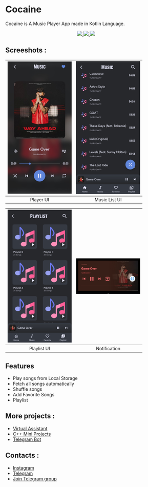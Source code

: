 
# Cocaine

Cocaine is A Music Player App made in Kotlin Language.

<p align="center">
	<a href="https://github.com/vishal2376/Cocaine/issues">
	<img src="https://img.shields.io/github/issues/vishal2376/Cocaine"/>
	</a>
	<a href="https://github.com/vishal2376/Cocaine/stargazers">
	<img src="https://img.shields.io/github/stars/vishal2376/Cocaine"/>
	</a>
	<a href="https://github.com/vishal2376/Cocaine/blob/master/LICENSE">
	<img src="https://img.shields.io/github/license/vishal2376/Cocaine"/>
	</a>
</p>


## Screeshots :

| <img src="screenshots/Player_UI.jpg" width="200px"> | <img src="screenshots/MusicList_UI.jpg" width="200px"> |
|:---:|:---:|
| Player UI | Music List UI |

| <img src="screenshots/Playlist_UI.jpg" width="200px"> | <img src="screenshots/Notification.jpg" width="200px"> |
|:---:|:---:|
| Playlist UI | Notification |

## Features

 - Play songs from Local Storage
 - Fetch all songs automatically
 - Shuffle songs
 - Add Favorite Songs
 - Playlist


## More projects :

 - [Virtual Assistant](https://github.com/vishal2376/virtual-assistant)
 - [C++ Mini Projects](https://github.com/vishal2376/cpp-mini-projects)
 - [Telegram Bot](https://github.com/vishal2376/telegram-bot)


## Contacts :

 - [Instagram](https://www.instagram.com/vishal_2376/)
 - [Telegram](https://t.me/vishal2376/)
 - [Join Telegram group](https://t.me/cppwithtricks)
